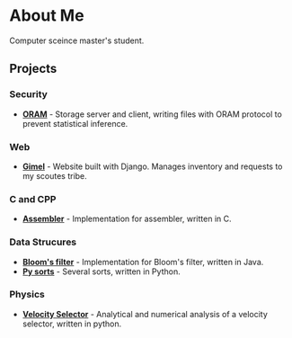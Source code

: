 # About Me
Computer sceince master's student.

## Projects

### Security

- **[ORAM](https://github.com/MajoRoth/ORAM)** - Storage server and client, writing files with ORAM protocol to prevent statistical inference.

### Web

- **[Gimel](https://github.com/MajoRoth/gimel)** - Website built with Django. Manages inventory and requests to my scoutes tribe.


### C and CPP
- **[Assembler](https://github.com/MajoRoth/Assembler)** - Implementation for assembler, written in C.


### Data Strucures
- **[Bloom's filter](https://github.com/MajoRoth/Bloom-Filter)** - Implementation for Bloom's filter, written in Java.
- **[Py sorts](https://github.com/MajoRoth/PYsorts)** - Several sorts, written in Python.

### Physics
- **[Velocity Selector](https://github.com/MajoRoth/VelocitySelector)** - Analytical and numerical analysis of a velocity selector, written in python.
